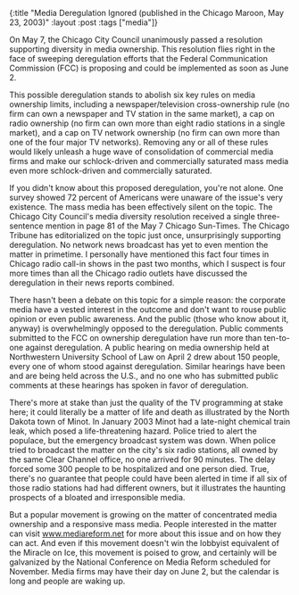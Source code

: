 {:title "Media Deregulation Ignored (published in the Chicago Maroon, May 23, 2003)"
:layout :post
:tags  ["media"]}

On May 7, the Chicago City Council unanimously passed a resolution supporting
diversity in media ownership. This resolution flies right in the face of
sweeping deregulation efforts that the Federal Communication Commission (FCC)
is proposing and could be implemented as soon as June 2.

This possible deregulation stands to abolish six key rules on media ownership
limits, including a newspaper/television cross-ownership rule (no firm can own
a newspaper and TV station in the same market), a cap on radio ownership (no
firm can own more than eight radio stations in a single market), and a cap on
TV network ownership (no firm can own more than one of the four major TV
networks). Removing any or all of these rules would likely unleash a huge wave
of consolidation of commercial media firms and make our schlock-driven and
commercially saturated mass media even more schlock-driven and commercially
saturated.

If you didn't know about this proposed deregulation, you're not alone. One
survey showed 72 percent of Americans were unaware of the issue's very
existence. The mass media has been effectively silent on the topic. The
Chicago City Council's media diversity resolution received a single three-
sentence mention in page 81 of the May 7 Chicago Sun-Times. The Chicago
Tribune has editorialized on the topic just once, unsurprisingly supporting
deregulation. No network news broadcast has yet to even mention the matter in
primetime. I personally have mentioned this fact four times in Chicago radio
call-in shows in the past two months, which I suspect is four more times than
all the Chicago radio outlets have discussed the deregulation in their news
reports combined.

There hasn't been a debate on this topic for a simple reason: the corporate
media have a vested interest in the outcome and don't want to rouse public
opinion or even public awareness. And the public (those who know about it,
anyway) is overwhelmingly opposed to the deregulation. Public comments
submitted to the FCC on ownership deregulation have run more than ten-to-one
against deregulation. A public hearing on media ownership held at Northwestern
University School of Law on April 2 drew about 150 people, every one of whom
stood against deregulation. Similar hearings have been and are being held
across the U.S., and no one who has submitted public comments at these
hearings has spoken in favor of deregulation.

There's more at stake than just the quality of the TV programming at stake
here; it could literally be a matter of life and death as illustrated by the
North Dakota town of Minot. In January 2003 Minot had a late-night chemical
train leak, which posed a life-threatening hazard. Police tried to alert the
populace, but the emergency broadcast system was down. When police tried to
broadcast the matter on the city's six radio stations, all owned by the same
Clear Channel office, no one arrived for 90 minutes. The delay forced some 300
people to be hospitalized and one person died. True, there's no guarantee that
people could have been alerted in time if all six of those radio stations had
had different owners, but it illustrates the haunting prospects of a bloated
and irresponsible media.

But a popular movement is growing on the matter of concentrated media
ownership and a responsive mass media. People interested in the matter can
visit www.mediareform.net for more about this issue and on how they can act.
And even if this movement doesn't win the lobbyist equivalent of the Miracle
on Ice, this movement is poised to grow, and certainly will be galvanized by
the National Conference on Media Reform scheduled for November. Media firms
may have their day on June 2, but the calendar is long and people are waking
up.

